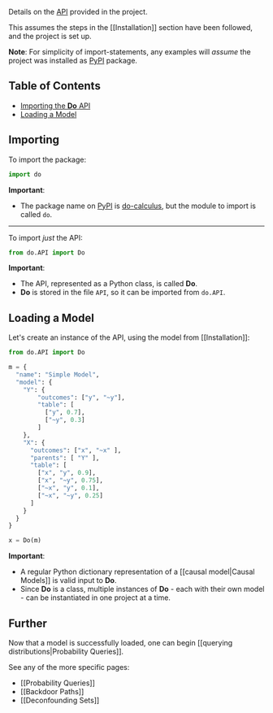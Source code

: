 Details on the [API](https://en.wikipedia.org/wiki/API) provided in the project.

This assumes the steps in the [[Installation]] section have been followed, and the project is set up.

**Note**: For simplicity of import-statements, any examples will *assume* the project was installed as [PyPI](https://pypi.org/project/do-calculus/) package.

## Table of Contents

* [Importing the **Do** API](#importing)
* [Loading a Model](#loading-a-model)

## Importing

To import the package:

```python
import do
```

**Important**:
- The package name on [PyPI](https://pypi.org/) is [do-calculus](https://pypi.org/project/do-calculus/), but the module to import is called ``do``.

<hr />

To import *just* the API:

```python
from do.API import Do
```

**Important**:
- The API, represented as a Python class, is called **Do**.
- **Do** is stored in the file ``API``, so it can be imported from ``do.API``.

## Loading a Model

Let's create an instance of the API, using the model from [[Installation]]:

```python
from do.API import Do

m = {
  "name": "Simple Model",
  "model": {
    "Y": {
        "outcomes": ["y", "~y"],
        "table": [
          ["y", 0.7], 
          ["~y", 0.3]
        ] 
    },
    "X": {
      "outcomes": ["x", "~x" ],
      "parents": [ "Y" ],
      "table": [
        ["x", "y", 0.9],
        ["x", "~y", 0.75],
        ["~x", "y", 0.1],
        ["~x", "~y", 0.25]
      ]
    }
  }
}

x = Do(m)
```

**Important**:
- A regular Python dictionary representation of a [[causal model|Causal Models]] is valid input to **Do**.
- Since **Do** is a class, multiple instances of **Do** - each with their own model - can be instantiated in one project at a time.

## Further

Now that a model is successfully loaded, one can begin [[querying distributions|Probability Queries]].

See any of the more specific pages:
* [[Probability Queries]]
* [[Backdoor Paths]]
* [[Deconfounding Sets]]
